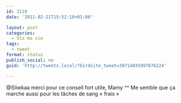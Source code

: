 ```yaml
---
id: 3110
date: '2011-02-21T15:52:18+01:00'

layout: post
categories:
  - Vis ma vie
tags:
  - tweet
format: status
publish_social: no
guid: 'http://tweets.local/?birdsite_tweet=39714035997876224'

---
```


@Sliwkaa merci pour ce conseil fort utile, Mamy ^^ Me semble que ça marche aussi pour les tâches de sang « frais »